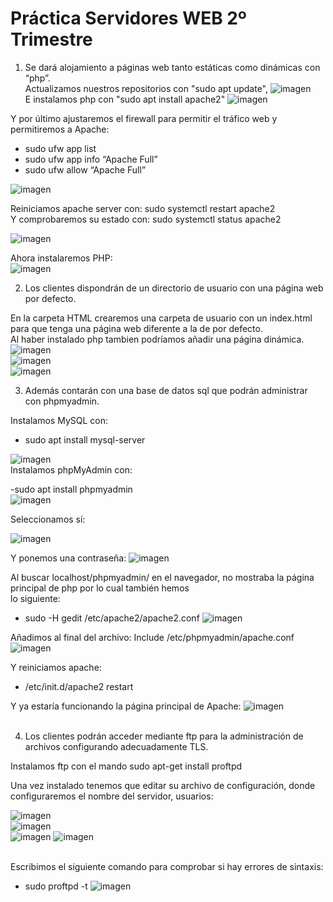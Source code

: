 # Práctica Servidores WEB      2º Trimestre

1. Se dará alojamiento a páginas web tanto estáticas como dinámicas con “php”. <br>
Actualizamos nuestros repositorios con "sudo apt update",
![imagen](https://user-images.githubusercontent.com/72253934/221395514-9f0825ff-1b33-44cd-925d-03eee69d5953.png) <br>
E instalamos php con "sudo apt install apache2"
![imagen](https://user-images.githubusercontent.com/72253934/221395568-c76516ca-7d61-41d8-a47f-f50f2e953528.png) <br>

Y por último ajustaremos el firewall para permitir el tráfico web y permitiremos a Apache: 

- sudo ufw app list <br>
- sudo ufw app info “Apache Full” <br>
- sudo ufw allow “Apache Full” <br>

![imagen](https://user-images.githubusercontent.com/72253934/221395843-5037768a-79c8-49aa-b2a2-281d6eb1f261.png)

Reiniciamos apache server con: sudo systemctl restart apache2 <br>
Y comprobaremos  su estado con: sudo systemctl status apache2 <br>

![imagen](https://user-images.githubusercontent.com/72253934/221395943-c06e684a-bf42-4731-9c52-a9ed594ebb18.png) <br>

Ahora instalaremos PHP: <br>
![imagen](https://user-images.githubusercontent.com/72253934/221396028-e98ec48b-af6c-413f-a6ec-b5fa6b7ed89f.png) <br>

2. Los clientes dispondrán de un directorio de usuario con una página web
por defecto. <br>

En la carpeta HTML crearemos una carpeta de usuario con un index.html para que tenga una página web diferente a la de por defecto. <br>
Al haber instalado php tambien podríamos añadir una página dinámica.
![imagen](https://user-images.githubusercontent.com/72253934/221397684-a418f428-81c0-4356-959b-03a493f7d51c.png) <br>
![imagen](https://user-images.githubusercontent.com/72253934/221397697-5155bbcd-6d20-484c-9900-d7532b2b5033.png) <br>
![imagen](https://user-images.githubusercontent.com/72253934/221397731-960068db-bd11-4ed2-a2df-ef2cf463cbac.png)

3. Además contarán con una base de datos sql que podrán administrar con phpmyadmin. <br>

Instalamos MySQL con:
- sudo apt install mysql-server

![imagen](https://user-images.githubusercontent.com/72253934/221398124-5d9b857f-9eb0-43fe-8f8e-e32430127f6f.png)
<br>
Instalamos phpMyAdmin con: 

-sudo apt install phpmyadmin <br>
![imagen](https://user-images.githubusercontent.com/72253934/221398170-b29379f5-8857-44c5-b2ec-8e7bb7725246.png)

Seleccionamos sí: 

![imagen](https://user-images.githubusercontent.com/72253934/221398224-7ae03e24-6ca8-4082-88c5-9229c5000d06.png) <br>

Y ponemos una contraseña: 
![imagen](https://user-images.githubusercontent.com/72253934/221398258-c82b4062-3022-41b7-819e-2591ab41259f.png) <br>

Al buscar localhost/phpmyadmin/ en el navegador, no mostraba la página principal de php por lo cual también hemos <br>
lo siguiente: <br>
- sudo -H gedit /etc/apache2/apache2.conf
![imagen](https://user-images.githubusercontent.com/72253934/221398663-801ea4d8-cb3f-4785-a7be-0875b241f534.png) <br>

Añadimos al final del archivo:
Include /etc/phpmyadmin/apache.conf <br>
![imagen](https://user-images.githubusercontent.com/72253934/221398693-b6ac9912-d495-42a3-a976-c26c50b24166.png) <br>

Y reiniciamos apache:
- /etc/init.d/apache2 restart <br>

Y ya estaría funcionando la página principal de Apache: 
![imagen](https://user-images.githubusercontent.com/72253934/221398770-cfac64a7-8bd7-4d02-93fb-043a75edcaaa.png) <br> <br>

4. Los clientes podrán acceder mediante ftp para la administración de
archivos configurando adecuadamente TLS.

Instalamos ftp con el mando sudo apt-get install proftpd <br>

Una vez instalado tenemos que editar su archivo de configuración, donde configuraremos el nombre del servidor, usuarios: <br>

![imagen](https://user-images.githubusercontent.com/72253934/221399293-092c74a0-ab52-47ce-8996-a804017d82fe.png) <br>
![imagen](https://user-images.githubusercontent.com/72253934/221399339-12b9f5b5-1d16-418e-a831-2515ea36b389.png) <br>
![imagen](https://user-images.githubusercontent.com/72253934/221399405-d9069deb-8fe0-4732-a6ac-cb10a8a2db0d.png)
![imagen](https://user-images.githubusercontent.com/72253934/221399430-a9e7baf9-1ffe-459f-ac9f-e41eacf64709.png)
<br> <br> 

Escribimos el siguiente comando para comprobar si hay errores de sintaxis:
- sudo proftpd -t
![imagen](https://user-images.githubusercontent.com/72253934/221399872-f2a91501-5156-4512-970e-469c92a50e3e.png)

